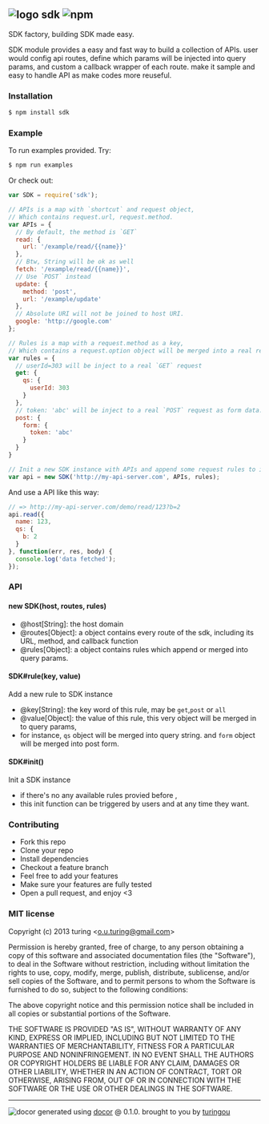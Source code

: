 ## ![logo](https://cdn1.iconfinder.com/data/icons/Real-Estate-png/65/Factory.png) sdk ![npm](https://badge.fury.io/js/sdk.png)

SDK factory, building SDK made easy.

SDK module provides a easy and fast way to build a collection of APIs. user would config api routes, define which params will be injected into query params, and custom a callback wrapper of each route. make it sample and easy to handle API as make codes more reuseful.

### Installation
````bash
$ npm install sdk
````

### Example
To run examples provided. Try:

```bash
$ npm run examples
```

Or check out:

```js
var SDK = require('sdk');

// APIs is a map with `shortcut` and request object,
// Which contains request.url, request.method.
var APIs = {
  // By default, the method is `GET`
  read: {
    url: '/example/read/{{name}}'
  },
  // Btw, String will be ok as well
  fetch: '/example/read/{{name}}',
  // Use `POST` instead
  update: {
    method: 'post',
    url: '/example/update'
  },
  // Absolute URI will not be joined to host URI.
  google: 'http://google.com'
};

// Rules is a map with a request.method as a key,
// Which contains a request.option object will be merged into a real request.
var rules = {
  // userId=303 will be inject to a real `GET` request 
  get: {
    qs: {
      userId: 303
    }
  },
  // token: 'abc' will be inject to a real `POST` request as form data.
  post: {
    form: {
      token: 'abc' 
    }
  }
}

// Init a new SDK instance with APIs and append some request rules to it.
var api = new SDK('http://my-api-server.com', APIs, rules);
```
And use a API like this way:

```js
// => http://my-api-server.com/demo/read/123?b=2
api.read({
  name: 123,
  qs: {
    b: 2
  }
}, function(err, res, body) {
  console.log('data fetched');
});
```

### API

#### new SDK(host, routes, rules)

- @host[String]: the host domain
- @routes[Object]: a object contains every route of the sdk, including its URL, method, and callback function
- @rules[Object]: a object contains rules which append or merged into query params.

#### SDK#rule(key, value)
Add a new rule to SDK instance

- @key[String]: the key word of this rule, may be `get`,`post` or `all`
- @value[Object]: the value of this rule, this very object will be merged in to query params,
- for instance, `qs` object will be merged into query string. and `form` object will be merged into post form.

#### SDK#init()
Init a SDK instance

- if there's no any available rules provied before ,
- this init function can be triggered by users and at any time they want.

### Contributing
- Fork this repo
- Clone your repo
- Install dependencies
- Checkout a feature branch
- Feel free to add your features
- Make sure your features are fully tested
- Open a pull request, and enjoy <3

### MIT license
Copyright (c) 2013 turing &lt;o.u.turing@gmail.com&gt;

Permission is hereby granted, free of charge, to any person obtaining a copy
of this software and associated documentation files (the "Software"), to deal
in the Software without restriction, including without limitation the rights
to use, copy, modify, merge, publish, distribute, sublicense, and/or sell
copies of the Software, and to permit persons to whom the Software is
furnished to do so, subject to the following conditions:

The above copyright notice and this permission notice shall be included in
all copies or substantial portions of the Software.

THE SOFTWARE IS PROVIDED "AS IS", WITHOUT WARRANTY OF ANY KIND, EXPRESS OR
IMPLIED, INCLUDING BUT NOT LIMITED TO THE WARRANTIES OF MERCHANTABILITY,
FITNESS FOR A PARTICULAR PURPOSE AND NONINFRINGEMENT. IN NO EVENT SHALL THE
AUTHORS OR COPYRIGHT HOLDERS BE LIABLE FOR ANY CLAIM, DAMAGES OR OTHER
LIABILITY, WHETHER IN AN ACTION OF CONTRACT, TORT OR OTHERWISE, ARISING FROM,
OUT OF OR IN CONNECTION WITH THE SOFTWARE OR THE USE OR OTHER DEALINGS IN
THE SOFTWARE.

---
![docor](https://cdn1.iconfinder.com/data/icons/windows8_icons_iconpharm/26/doctor.png)
generated using [docor](https://github.com/turingou/docor.git) @ 0.1.0. brought to you by [turingou](https://github.com/turingou)
